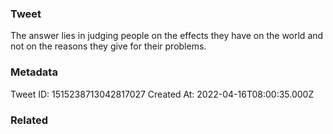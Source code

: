 ### Tweet
The answer lies in judging people on the effects they have on the world and not on the reasons they give for their problems.

### Metadata
Tweet ID: 1515238713042817027
Created At: 2022-04-16T08:00:35.000Z

### Related

